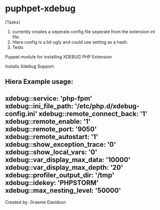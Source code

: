 puphpet-xdebug
=============

[Tasks]
1. currently creates a seperate config file seperate from the extension
   ini file.
2. Hiera config is a bit ugly and could use setting as a hash.
3. Tests

Puppet module for installing XDEBUG PHP Extension

Installs Xdebug Support.

Hiera Example usage:
---------------------------------------------------------------
xdebug::service: 'php-fpm'
xdebug::ini_file_path: '/etc/php.d/xdebug-config.ini'
xdebug::remote_connect_back: '1'
xdebug::remote_enable: '1'
xdebug::remote_port: '9050'
xdebug::remote_autostart: '1'
xdebug::show_exception_trace: '0'
xdebug::show_local_vars: '0'
xdebug::var_display_max_data: '10000'
xdebug::var_display_max_depth: '20'
xdebug::profiler_output_dir: '/tmp'
xdebug::idekey: 'PHPSTORM'
xdebug::max_nesting_level: '50000'
---------------------------------------------------------------

Created by: Graeme Davidson
